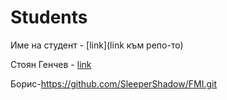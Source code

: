 # Students


Име на студент - [link](link към репо-то)

Стоян Генчев - [link](https://github.com/stoyo)


Борис-https://github.com/SleeperShadow/FMI.git
